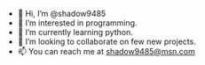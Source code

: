 - 👋 Hi, I’m @shadow9485
- 👀 I’m interested in programming.
- 🌱 I’m currently learning python.
- 💞️ I’m looking to collaborate on few new projects.
- 📫 You can reach me at shadow9485@msn.com

<!---
shadow9485/shadow9485 is a ✨ special ✨ repository because its `README.md` (this file) appears on your GitHub profile.
You can click the Preview link to take a look at your changes.
--->
